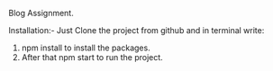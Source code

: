 Blog Assignment.

Installation:- 
Just Clone the project from github and in terminal write:
1. npm install to install the packages.
2. After that npm start to run the project.

